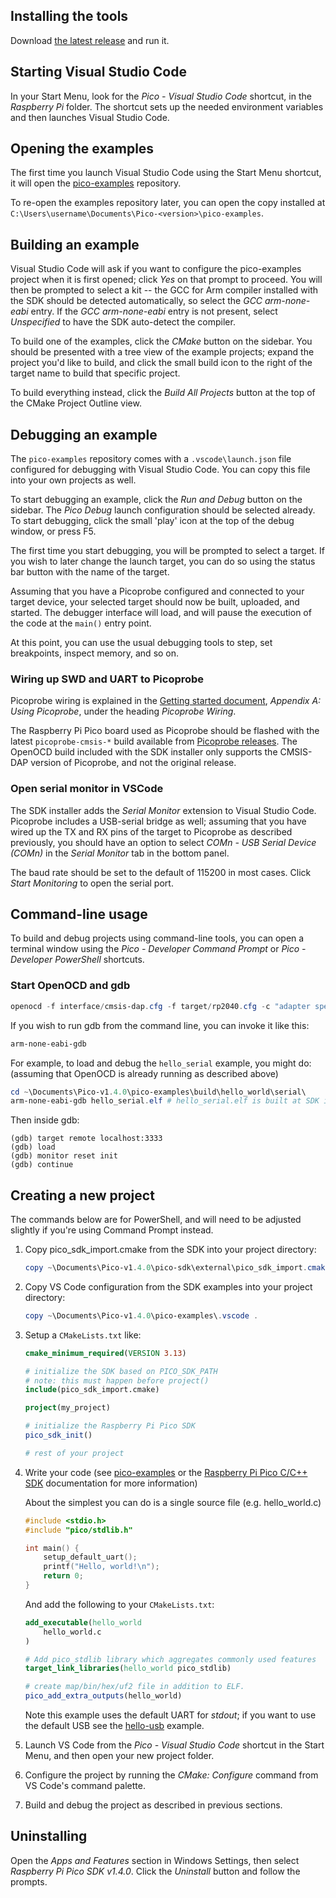 ## Installing the tools

Download [the latest release](https://github.com/raspberrypi/pico-setup-windows/releases/latest/download/pico-setup-windows-x64-standalone.exe) and run it.

## Starting Visual Studio Code

In your Start Menu, look for the _Pico - Visual Studio Code_ shortcut, in the _Raspberry Pi_ folder. The shortcut sets up the needed environment variables and then launches Visual Studio Code.

## Opening the examples

The first time you launch Visual Studio Code using the Start Menu shortcut, it will open the [pico-examples](https://github.com/raspberrypi/pico-examples) repository.

To re-open the examples repository later, you can open the copy installed at `C:\Users\username\Documents\Pico-<version>\pico-examples`.

## Building an example

Visual Studio Code will ask if you want to configure the pico-examples project when it is first opened; click _Yes_ on that prompt to proceed. You will then be prompted to select a kit -- the GCC for Arm compiler installed with the SDK should be detected automatically, so select the _GCC arm-none-eabi_ entry. If the _GCC arm-none-eabi_ entry is not present, select _Unspecified_ to have the SDK auto-detect the compiler.

To build one of the examples, click the _CMake_ button on the sidebar. You should be presented with a tree view of the example projects; expand the project you'd like to build, and click the small build icon to the right of the target name to build that specific project.

To build everything instead, click the _Build All Projects_ button at the top of the CMake Project Outline view.

## Debugging an example

The `pico-examples` repository comes with a `.vscode\launch.json` file configured for debugging with Visual Studio Code. You can copy this file into your own projects as well.

To start debugging an example, click the _Run and Debug_ button on the sidebar. The _Pico Debug_ launch configuration should be selected already. To start debugging, click the small 'play' icon at the top of the debug window, or press F5.

The first time you start debugging, you will be prompted to select a target. If you wish to later change the launch target, you can do so using the status bar button with the name of the target.

Assuming that you have a Picoprobe configured and connected to your target device, your selected target should now be built, uploaded, and started. The debugger interface will load, and will pause the execution of the code at the `main()` entry point.

At this point, you can use the usual debugging tools to step, set breakpoints, inspect memory, and so on.

### Wiring up SWD and UART to Picoprobe

Picoprobe wiring is explained in the [Getting started document](https://datasheets.raspberrypi.com/pico/getting-started-with-pico.pdf), _Appendix A: Using Picoprobe_, under the heading _Picoprobe Wiring_.

The Raspberry Pi Pico board used as Picoprobe should be flashed with the latest `picoprobe-cmsis-*` build available from [Picoprobe releases](https://github.com/raspberrypi/picoprobe/releases). The OpenOCD build included with the SDK installer only supports the CMSIS-DAP version of Picoprobe, and not the original release.

### Open serial monitor in VSCode

The SDK installer adds the _Serial Monitor_ extension to Visual Studio Code. Picoprobe includes a USB-serial bridge as well; assuming that you have wired up the TX and RX pins of the target to Picoprobe as described previously, you should have an option to select _COMn - USB Serial Device (COMn)_ in the _Serial Monitor_ tab in the bottom panel.

The baud rate should be set to the default of 115200 in most cases. Click _Start Monitoring_ to open the serial port.

## Command-line usage

To build and debug projects using command-line tools, you can open a terminal window using the _Pico - Developer Command Prompt_ or _Pico - Developer PowerShell_ shortcuts.

### Start OpenOCD and gdb

```powershell
openocd -f interface/cmsis-dap.cfg -f target/rp2040.cfg -c "adapter speed 1000"
```

If you wish to run gdb from the command line, you can invoke it like this:

```powershell
arm-none-eabi-gdb
```

For example, to load and debug the `hello_serial` example, you might do: (assuming that OpenOCD is already running as described above)

```powershell
cd ~\Documents\Pico-v1.4.0\pico-examples\build\hello_world\serial\
arm-none-eabi-gdb hello_serial.elf # hello_serial.elf is built at SDK install time by pico-setup.cmd
```

Then inside gdb:

```
(gdb) target remote localhost:3333
(gdb) load
(gdb) monitor reset init
(gdb) continue
```

## Creating a new project

The commands below are for PowerShell, and will need to be adjusted slightly if you're using Command Prompt instead.

1. Copy pico_sdk_import.cmake from the SDK into your project directory:
   ```powershell
   copy ~\Documents\Pico-v1.4.0\pico-sdk\external\pico_sdk_import.cmake .
   ```
1. Copy VS Code configuration from the SDK examples into your project directory:
   ```powershell
   copy ~\Documents\Pico-v1.4.0\pico-examples\.vscode .
   ```
1. Setup a `CMakeLists.txt` like:

   ```cmake
   cmake_minimum_required(VERSION 3.13)

   # initialize the SDK based on PICO_SDK_PATH
   # note: this must happen before project()
   include(pico_sdk_import.cmake)

   project(my_project)

   # initialize the Raspberry Pi Pico SDK
   pico_sdk_init()

   # rest of your project

   ```
1. Write your code (see [pico-examples](https://github.com/raspberrypi/pico-examples) or the [Raspberry Pi Pico C/C++ SDK](https://rptl.io/pico-c-sdk) documentation for more information)

   About the simplest you can do is a single source file (e.g. hello_world.c)

   ```c
   #include <stdio.h>
   #include "pico/stdlib.h"

   int main() {
       setup_default_uart();
       printf("Hello, world!\n");
       return 0;
   }
   ```
   And add the following to your `CMakeLists.txt`:

   ```cmake
   add_executable(hello_world
       hello_world.c
   )

   # Add pico_stdlib library which aggregates commonly used features
   target_link_libraries(hello_world pico_stdlib)

   # create map/bin/hex/uf2 file in addition to ELF.
   pico_add_extra_outputs(hello_world)
   ```

   Note this example uses the default UART for _stdout_;
   if you want to use the default USB see the [hello-usb](https://github.com/raspberrypi/pico-examples/tree/master/hello_world/usb) example.


1. Launch VS Code from the _Pico - Visual Studio Code_ shortcut in the Start Menu, and then open your new project folder.

1. Configure the project by running the _CMake: Configure_ command from VS Code's command palette.

1. Build and debug the project as described in previous sections.

## Uninstalling

Open the _Apps and Features_ section in Windows Settings, then select _Raspberry Pi Pico SDK v1.4.0_. Click the _Uninstall_ button and follow the prompts.
